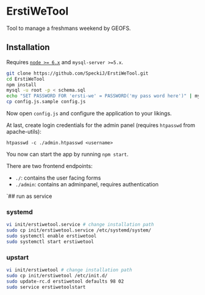 # ErstiWeTool
Tool to manage a freshmans weekend by GEOFS.

## Installation
Requires [`node >= 6.x`](https://nodejs.org/en/download/package-manager/) and `mysql-server >=5.x`.

```bash
git clone https://github.com/SpeckiJ/ErstiWeTool.git
cd ErstiWeTool
npm install
mysql -u root -p < schema.sql
echo "SET PASSWORD FOR 'ersti-we' = PASSWORD('my pass word here')" | mysql -u root -p
cp config.js.sample config.js
```

Now open `config.js` and configure the application to your likings.

At last, create login credentials for the admin panel (requires `htpasswd` from apache-utils):
```
htpasswd -c ./admin.htpasswd <username>
```

You now can start the app by running `npm start`.

There are two frontend endpoints:
- `./`:      contains the user facing forms
- `./admin`: contains an adminpanel, requires authentication

`## run as service
### systemd
```bash
vi init/erstiwetool.service # change installation path
sudo cp init/erstiwetool.service /etc/systemd/system/
sudo systemctl enable erstiwetool
sudo systemctl start erstiwetool
```

### upstart
```bash
vi init/erstiwetool # change installation path
sudo cp init/erstiwetool /etc/init.d/
sudo update-rc.d erstiwetool defaults 98 02
sudo service erstiwetoolstart
```
